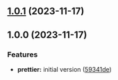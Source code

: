 ## [1.0.1](https://github.com/Ferfalk/prettier-config/compare/v1.0.0...v1.0.1) (2023-11-17)

## 1.0.0 (2023-11-17)


### Features

* **prettier:** initial version ([59341de](https://github.com/Ferfalk/prettier-config/commit/59341dec8d4ab47d0605e151208948fc7b7ba2a4))

